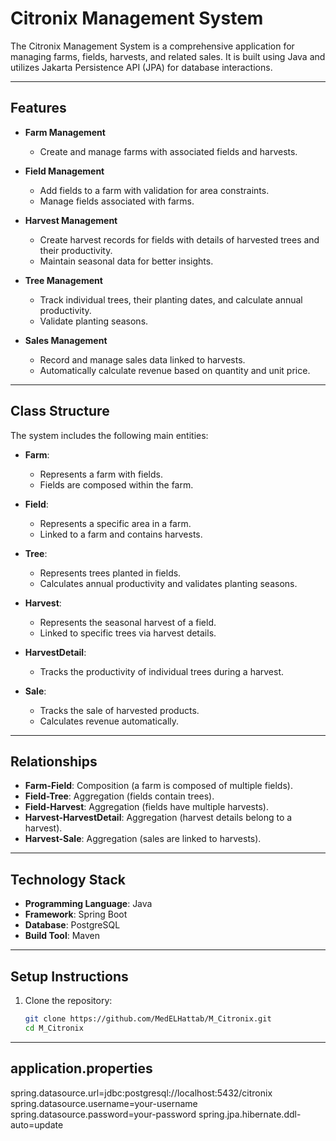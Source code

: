 # Citronix Management System

The Citronix Management System is a comprehensive application for managing farms, fields, harvests, and related sales. It is built using Java and utilizes Jakarta Persistence API (JPA) for database interactions.

---

## Features

- **Farm Management**
  - Create and manage farms with associated fields and harvests.

- **Field Management**
  - Add fields to a farm with validation for area constraints.
  - Manage fields associated with farms.

- **Harvest Management**
  - Create harvest records for fields with details of harvested trees and their productivity.
  - Maintain seasonal data for better insights.

- **Tree Management**
  - Track individual trees, their planting dates, and calculate annual productivity.
  - Validate planting seasons.

- **Sales Management**
  - Record and manage sales data linked to harvests.
  - Automatically calculate revenue based on quantity and unit price.

---

## Class Structure

The system includes the following main entities:

- **Farm**:
  - Represents a farm with fields.
  - Fields are composed within the farm.

- **Field**:
  - Represents a specific area in a farm.
  - Linked to a farm and contains harvests.

- **Tree**:
  - Represents trees planted in fields.
  - Calculates annual productivity and validates planting seasons.

- **Harvest**:
  - Represents the seasonal harvest of a field.
  - Linked to specific trees via harvest details.

- **HarvestDetail**:
  - Tracks the productivity of individual trees during a harvest.

- **Sale**:
  - Tracks the sale of harvested products.
  - Calculates revenue automatically.

---

## Relationships

- **Farm-Field**: Composition (a farm is composed of multiple fields).
- **Field-Tree**: Aggregation (fields contain trees).
- **Field-Harvest**: Aggregation (fields have multiple harvests).
- **Harvest-HarvestDetail**: Aggregation (harvest details belong to a harvest).
- **Harvest-Sale**: Aggregation (sales are linked to harvests).

---

## Technology Stack

- **Programming Language**: Java
- **Framework**: Spring Boot
- **Database**: PostgreSQL 
- **Build Tool**: Maven

---

## Setup Instructions

1. Clone the repository:
   ```bash
   git clone https://github.com/MedELHattab/M_Citronix.git
   cd M_Citronix

---
##   application.properties

spring.datasource.url=jdbc:postgresql://localhost:5432/citronix
spring.datasource.username=your-username
spring.datasource.password=your-password
spring.jpa.hibernate.ddl-auto=update
